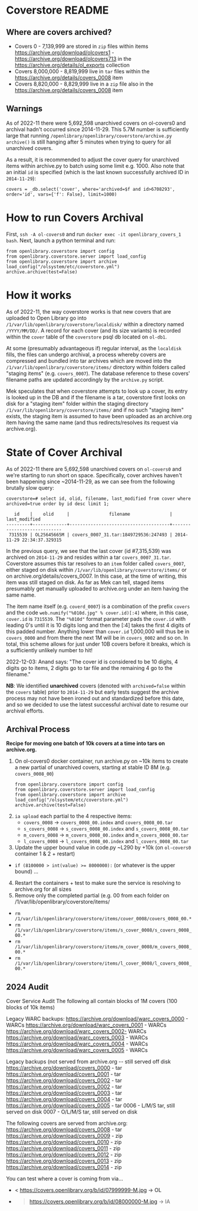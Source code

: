 # Coverstore README

## Where are covers archived?

* Covers 0 - 7,139,999 are stored in `zip` files within items https://archive.org/download/olcovers1 - https://archive.org/download/olcovers713 in the https://archive.org/details/ol_exports collection
* Covers 8,000,000 - 8,819,999 live in `tar` files within the https://archive.org/details/covers_0008 item
* Covers 8,820,000 - 8,829,999 live in a `zip` file also in the https://archive.org/details/covers_0008 item

## Warnings

As of 2022-11 there were 5,692,598 unarchived covers on ol-covers0 and archival hadn't occurred since 2014-11-29. This 5.7M number is sufficiently large that running `/openlibrary/openlibrary/coverstore/archive.py` `archive()` is still hanging after 5 minutes when trying to query for all unarchived covers.

As a result, it is recommended to adjust the cover query for unarchived items within archive.py to batch using some limit e.g. 1000. Also note that an initial `id` is specified (which is the last known successfully archived ID in `2014-11-29`):

```
covers = _db.select('cover', where='archived=$f and id>6708293', order='id', vars={'f': False}, limit=1000)
```

# How to run Covers Archival

First, `ssh -A ol-covers0` and run `docker exec -it openlibrary_covers_1 bash`. Next, launch a python terminal and run:

```
from openlibrary.coverstore import config
from openlibrary.coverstore.server import load_config
from openlibrary.coverstore import archive
load_config("/olsystem/etc/coverstore.yml")
archive.archive(test=False)
```

# How it works

As of 2022-11, the way coverstore works is that new covers that are uploaded to Open Library go into `/1/var/lib/openlibrary/coverstore/localdisk/` within a directory named `/YYYY/MM/DD/`. A record for each cover (and its size variants) is recorded within the `cover` table of the `coverstore` psql db located on `ol-db1`.

At some (presumably advantageous if) regular interval, as the `localdisk` fills, the files can undergo archival, a process whereby covers are compressed and bundled into tar archives which are moved into the `/1/var/lib/openlibrary/coverstore/items/` directory within folders called "staging items" (e.g. `covers_0007`). The database reference to these covers' filename paths are updated accordingly by the `archive.py` script.

Mek speculates that when coverstore attempts to look up a cover, its entry is looked up in the DB and if the filename is a tar, coverstore first looks on disk for a "staging item" folder within the staging directory `/1/var/lib/openlibrary/coverstore/items/` and if no such "staging item" exists, the staging item is assumed to have been uploaded as an archive.org item having the same name (and thus redirects/resolves its request via archive.org).  

# State of Cover Archival

As of 2022-11 there are 5,692,598 unarchived covers on `ol-covers0` and we're starting to run short on space. Specifically, cover archives haven't been happening since ~2014-11-29, as we can see from the following brutally slow query:

```
coverstore=# select id, olid, filename, last_modified from cover where archived=true order by id desc limit 1;

   id    |    olid     |               filename               |       last_modified  
---------+-------------+--------------------------------------+----------------------------
 7315539 | OL25645665M | covers_0007_31.tar:1849729536:247493 | 2014-11-29 22:34:37.329315
```

In the previous query, we see that the last cover (id #7,315,539) was archived on `2014-11-29` and resides within a tar `covers_0007_31.tar`. Coverstore assumes this tar resolves to an `item` folder called `covers_0007`, either staged on disk within `/1/var/lib/openlibrary/coverstore/items/` or on archive.org/details/covers_0007. In this case, at the time of writing, this item was still staged on disk. As far as Mek can tell, staged items presumably get manually uploaded to archive.org under an item having the same name.

The item name itself (e.g. `coverd_0007`) is a combination of the prefix `covers` and the code `web.numify("%010d.jpg" % cover.id)[:4]` where, in this case, `cover.id` is `7315539`. The `"%010d"` format parameter pads the `cover.id` with leading 0's until it is 10 digits long and then the [:4] takes the first 4 digits of this padded number. Anything lower than `cover.id` 1,000,000 will thus be in `covers_0000` and from there the next 1M will be in `covers_0002` and so on. In total, this scheme allows for just under 10B covers before it breaks, which is a sufficiently unlikely number to hit!

2022-12-03: Anand says: "The cover id is considered to be 10 digits, 4 digits go to items, 2 digits go to tar file and the remaining 4 go to the filename."

**NB**: We identified **unarchived** covers (denoted with `archived=false` within the `covers` table) prior to `2014-11-29` but early tests suggest the archive process may not have been ironed out and standardized before this date, and so we decided to use the latest successful archival date to resume our archival efforts.  

## Archival Process

**Recipe for moving one batch of 10k covers at a time into tars on archive.org.**

1. On ol-covers0 docker container, run archive.py on ~10k items to create a new partial of unarchived covers, starting at stable ID 8M (e.g. `covers_0008_00`)
    ```
    from openlibrary.coverstore import config
    from openlibrary.coverstore.server import load_config
    from openlibrary.coverstore import archive
    load_config("/olsystem/etc/coverstore.yml")
    archive.archive(test=False)
    ```
2. `ia upload` each partial to the 4 respective items:
    * `covers_0008` -> `covers_0008_00.index` and `covers_0008_00.tar`
    * `s_covers_0008` -> `s_covers_0008_00.index` and `s_covers_0008_00.tar`
    * `m_covers_0008` -> `m_covers_0008_00.index` and `m_covers_0008_00.tar`
    * `l_covers_0008` -> `l_covers_0008_00.index` and `l_covers_0008_00.tar`
3. Update the upper bound value in code.py ~L290 by +10k (on `ol-covers0` container 1 & 2 + restart)
  * `if (8100000 > int(value) >= 8000000):` (or whatever is the upper bound)  ...
4. Restart the containers + test to make sure the service is resolving to archive.org for all sizes
5. Remove only the completed partial (e.g. 00 from each folder on /1/var/lib/openlibrary/coverstore/items/
  * `rm /1/var/lib/openlibrary/coverstore/items/cover_0008/covers_0008_00.*`
  * `rm /1/var/lib/openlibrary/coverstore/items/s_cover_0008/s_covers_0008_00.*`
  * `rm /1/var/lib/openlibrary/coverstore/items/m_cover_0008/m_covers_0008_00.*`
  * `rm /1/var/lib/openlibrary/coverstore/items/l_cover_0008/l_covers_0008_00.*`

## 2024 Audit

Cover Service Audit
The following all contain blocks of 1M covers (100 blocks of 10k items)

Legacy WARC backups:
https://archive.org/download/warc_covers_0000 - WARCs
https://archive.org/download/warc_covers_0001 - WARCs
https://archive.org/download/warc_covers_0002- WARCs
https://archive.org/download/warc_covers_0003 - WARCs
https://archive.org/download/warc_covers_0004 - WARCs
https://archive.org/download/warc_covers_0005 - WARCs

Legacy backups (not served from archive.org -- still served off disk
https://archive.org/download/covers_0000 - tar
https://archive.org/download/covers_0001 - tar
https://archive.org/download/covers_0002 - tar
https://archive.org/download/covers_0002 - tar
https://archive.org/download/covers_0003 - tar
https://archive.org/download/covers_0004 - tar
https://archive.org/download/covers_0005 - tar
0006 - L/M/S tar, still served on disk
0007 - O/L/M/S tar, still served on disk

The following covers are served from archive.org:
https://archive.org/download/covers_0008 - tar
https://archive.org/download/covers_0009 - zip
https://archive.org/download/covers_0010 - zip
https://archive.org/download/covers_0011 - zip
https://archive.org/download/covers_0012 - zip
https://archive.org/download/covers_0013 - zip
https://archive.org/download/covers_0014 - zip

You can test where a cover is coming from via...
* < https://covers.openlibrary.org/b/id/07999999-M.jpg -> OL
* > https://covers.openlibrary.org/b/id/08000000-M.jpg -> IA
